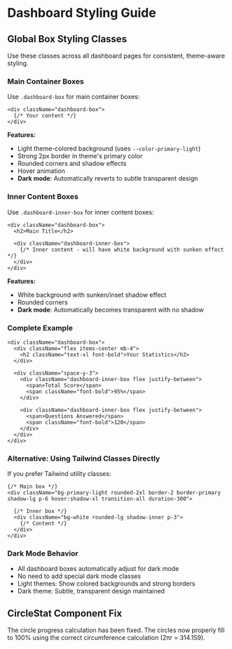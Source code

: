 # Dashboard Styling Guide

## Global Box Styling Classes

Use these classes across all dashboard pages for consistent, theme-aware styling.

### Main Container Boxes

Use `.dashboard-box` for main container boxes:

```tsx
<div className="dashboard-box">
  {/* Your content */}
</div>
```

**Features:**
- Light theme-colored background (uses `--color-primary-light`)
- Strong 2px border in theme's primary color
- Rounded corners and shadow effects
- Hover animation
- **Dark mode**: Automatically reverts to subtle transparent design

### Inner Content Boxes

Use `.dashboard-inner-box` for inner content boxes:

```tsx
<div className="dashboard-box">
  <h2>Main Title</h2>
  
  <div className="dashboard-inner-box">
    {/* Inner content - will have white background with sunken effect */}
  </div>
</div>
```

**Features:**
- White background with sunken/inset shadow effect
- Rounded corners
- **Dark mode**: Automatically becomes transparent with no shadow

### Complete Example

```tsx
<div className="dashboard-box">
  <div className="flex items-center mb-4">
    <h2 className="text-xl font-bold">Your Statistics</h2>
  </div>
  
  <div className="space-y-3">
    <div className="dashboard-inner-box flex justify-between">
      <span>Total Score</span>
      <span className="font-bold">95%</span>
    </div>
    
    <div className="dashboard-inner-box flex justify-between">
      <span>Questions Answered</span>
      <span className="font-bold">120</span>
    </div>
  </div>
</div>
```

### Alternative: Using Tailwind Classes Directly

If you prefer Tailwind utility classes:

```tsx
{/* Main box */}
<div className="bg-primary-light rounded-2xl border-2 border-primary shadow-lg p-6 hover:shadow-xl transition-all duration-300">
  
  {/* Inner box */}
  <div className="bg-white rounded-lg shadow-inner p-3">
    {/* Content */}
  </div>
</div>
```

### Dark Mode Behavior

- All dashboard boxes automatically adjust for dark mode
- No need to add special dark mode classes
- Light themes: Show colored backgrounds and strong borders
- Dark theme: Subtle, transparent design maintained

## CircleStat Component Fix

The circle progress calculation has been fixed. The circles now properly fill to 100% using the correct circumference calculation (2πr = 314.159).
